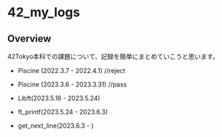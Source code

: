 # 42_my_logs

## Overview
42Tokyo本科での課題について、記録を簡単にまとめていこうと思います。

- Piscine (2022.3.7 - 2022.4.1) //reject
- Piscine (2023.3.6 - 2023.3.31) //pass

- Libft(2023.5.16 - 2023.5.24)
- ft_printf(2023.5.24 - 2023.6.3)
- get_next_line(2023.6.3 - )
